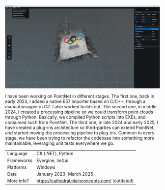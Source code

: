 ![](items/images/pointnet.png)

I have been working on PointNet in different stages.
The first one, back in early 2023, I added a native E57 importer based on C/C++, through a manual wrapper in C#. I also worked builds out.
The second one, in middle 2024, I created a processing pipeline so we could transform point clouds through Python. Basically, we compiled Python scripts into EXEs, and consumed such from PointNet.
The third one, in late 2024 and early 2025, I have created a plug-ins architecture so third-parties can extend PointNet, and started moving the processing pipeline to plug-ins.
Common to every stage, we have been trying to refactor the codebase into something more maintainable, leveraging unit tests everywhere we go.

|            |                                           |
| ---------- | ----------------------------------------- |
| Language   | C# (.NET), Python                         |
| Frameworks | Evergine, ImGui                           |
| Platforms  | Windows                                   |
| Date       | January 2023-March 2025                   |
| More info? | <https://cathedral.plainconcepts.com/> (outdated) |
